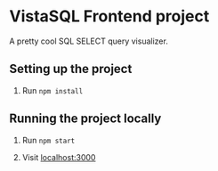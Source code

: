 # VistaSQL Frontend project

A pretty cool SQL SELECT query visualizer.

## Setting up the project

1. Run `npm install`

## Running the project locally

1. Run `npm start`

2. Visit [localhost:3000](http://localhost:3000/)